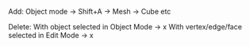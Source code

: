 
Add:
Object mode -> Shift+A -> Mesh -> Cube etc

Delete:
With object selected in Object Mode -> x
With vertex/edge/face selected in Edit Mode -> x